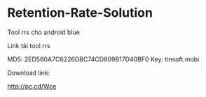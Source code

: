 # Retention-Rate-Solution

Tool rrs cho android blue

Link tải tool rrs

MD5: 2ED560A7C6226DBC74CD809B17D40BF0
Key: tinsoft.mobi

Download link:

http://pc.cd/Wce
